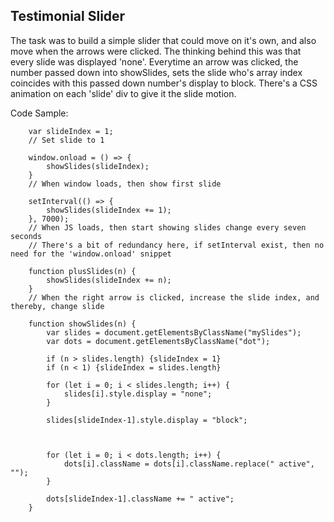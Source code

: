 ## Testimonial Slider

The task was to build a simple slider that could move on it's own, and also move when the arrows were clicked. The thinking behind this was that every slide was displayed 'none'. Everytime an arrow was clicked, the number passed down into showSlides, sets the slide who's array index coincides with this passed down number's display to block. There's a CSS animation on each 'slide' div to give it the slide motion.
  
Code Sample:
```
    var slideIndex = 1;
    // Set slide to 1

    window.onload = () => {
        showSlides(slideIndex);  
    }
    // When window loads, then show first slide
  
    setInterval(() => {
        showSlides(slideIndex += 1);       
    }, 7000);
    // When JS loads, then start showing slides change every seven seconds
    // There's a bit of redundancy here, if setInterval exist, then no need for the 'window.onload' snippet

    function plusSlides(n) {
        showSlides(slideIndex += n);
    }
    // When the right arrow is clicked, increase the slide index, and thereby, change slide

    function showSlides(n) {
        var slides = document.getElementsByClassName("mySlides");
        var dots = document.getElementsByClassName("dot");

        if (n > slides.length) {slideIndex = 1}    
        if (n < 1) {slideIndex = slides.length}

        for (let i = 0; i < slides.length; i++) {
            slides[i].style.display = "none";  
        }

        slides[slideIndex-1].style.display = "block";  



        for (let i = 0; i < dots.length; i++) {
            dots[i].className = dots[i].className.replace(" active", "");
        }

        dots[slideIndex-1].className += " active";
    }
```
